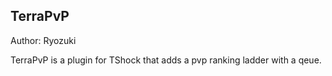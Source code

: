 ## TerraPvP

Author: Ryozuki

TerraPvP is a plugin for TShock that adds a pvp ranking ladder with a qeue.
